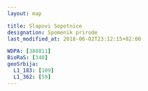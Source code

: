```yaml
---
layout: map

title: Slapovi Sopotnice
designation: Spomenik prirode
last_modified_at: 2018-06-02T23:12:15+02:00

WDPA: [388811]
BioRaS: [340]
geoSrbija:
  L1_183: [109]
  L1_362: [59]
---
```

